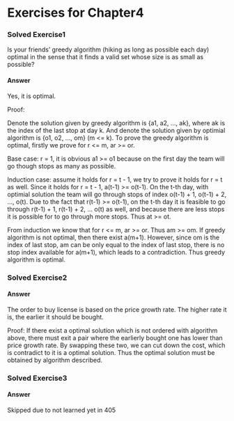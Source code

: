# Exercises for Chapter4

### Solved Exercise1
Is your friends’ greedy algorithm (hiking as long as possible each day) optimal in the sense that it finds a valid set whose size is as small as possible?

#### Answer
Yes, it is optimal. 

Proof:

Denote the solution given by greedy algorithm is {a1, a2, ..., ak}, where ak is the index of the last stop at day k. And denote the solution given by optimial algorithm is {o1, o2, ..., om} (m <= k). To prove the greedy algorithm is optimal, firstly we prove for r <= m, ar >= or.

Base case: r = 1, it is obvious a1 >= o1 because on the first day the team will go though stops as many as possible.

Induction case: assume it holds for r = t - 1, we try to prove it holds for r = t as well. Since it holds for r = t - 1, a(t-1) >= o(t-1). On the t-th day, with optimial solution the team will go through stops of index o(t-1) + 1, o(t-1) + 2, ..., o(t). Due to the fact that r(t-1) >= o(t-1), on the t-th day it is feasible to go through r(t-1) + 1, r(t-1) + 2, ... o(t) as well, and because there are less stops it is possible for to go through more stops. Thus at >= ot.

From induction we know that for r <= m, ar >= or. Thus am >= om. If greedy algorithm is not optimal, then there exist a(m+1). However, since om is the index of last stop, am can be only equal to the index of last stop, there is no stop index available for a(m+1), which leads to a contradiction. Thus greedy algorithm is optimal.

### Solved Exercise2

#### Answer
The order to buy license is based on the price growth rate. The higher rate it is, the earlier it should be bought.

Proof: If there exist a optimal solution which is not ordered with algorithm above, there must exit a pair where the earlierly bought one has lower than price growth rate. By swapping these two, we can cut down the cost, which is contradict to it is a optimal solution. Thus the optimal solution must be obtained by algorithm described.

### Solved Exercise3

#### Answer
Skipped due to not learned yet in 405